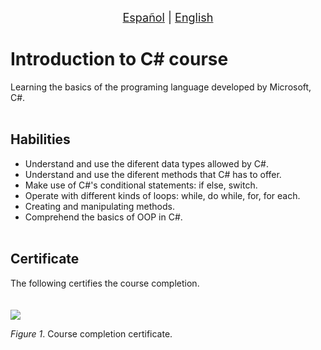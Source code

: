 <p align = "center">
<font size ="4.7px"><a href = "https://github.com/spuerta10/plantillas/blob/cursos/nombre_curso/recursos/traducciones/nombre_curso_espaniol.md">Español</a>
                                                                              |
<a href = "https://github.com/spuerta10/cursos/blob/main/introduccion_C#/README.md">English</a></font> 
</p>

# Introduction to C# course
Learning the basics of the programing language developed by Microsoft, C#.
<br></br>

## Habilities
- Understand and use the diferent data types allowed by C#.
- Understand and use the diferent methods that C# has to offer.
- Make use of C#'s conditional statements: if else, switch.
- Operate with different kinds of loops: while, do while, for, for each.
- Creating and manipulating methods.
- Comprehend the basics of OOP in C#.
<br></br>

## Certificate
The following certifies the course completion.   
<br></br>
![](https://github.com/spuerta10/cursos/blob/main/introduccion_C#/recursos/imagenes_y_videos/certificado.jpg)   

*Figure 1*. Course completion certificate.
<br></br>
<br></br>
<br></br>
